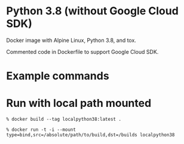 Python 3.8 (without Google Cloud SDK)
=============================

Docker image with Alpine Linux, Python 3.8, and tox.

Commented code in Dockerfile to support Google Cloud SDK.

Example commands
=

Run with local path mounted
==
`% docker build --tag localpython38:latest .`

`% docker run -t -i --mount type=bind,src=/absolute/path/to/build,dst=/builds localpython38`

